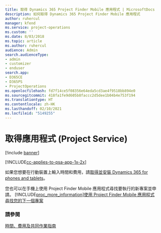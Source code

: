 ```yaml
---
title: 取得 Dynamics 365 Project Finder Mobile 應用程式 | MicrosoftDocs
description: 如何取得 Dynamics 365 Project Finder Mobile 應用程式
author: ruhercul
manager: kfend
ms.service: project-operations
ms.custom: ''
ms.date: 8/03/2018
ms.topic: article
ms.author: ruhercul
audience: Admin
search.audienceType:
- admin
- customizer
- enduser
search.app:
- D365CE
- D365PS
- ProjectOperations
ms.openlocfilehash: fd7f14ce5f08356e64eda5cd3ae4f9518bb894e0
ms.sourcegitcommit: 418fa1fe9d605b8faccc2d5dee1b04b4e753f194
ms.translationtype: HT
ms.contentlocale: zh-HK
ms.lasthandoff: 02/10/2021
ms.locfileid: "5149255"
---
```

# <a name="get-the-apps-project-service"></a>取得應用程式 (Project Service)

[!include [banner](../includes/psa-now-project-operations.md)]

[!INCLUDE[cc-applies-to-psa-app-1x-2x](../includes/cc-applies-to-psa-app-1x-2x.md)]

如果您想要在行動裝置上輸入時間和費用，請[取得並安裝 Dynamics 365 for phones and tablets](https://docs.microsoft.com/dynamics365/mobile-app/dynamics-365-phones-tablets-users-guide)。  
  
 您也可以在手機上使用 Project Finder Mobile 應用程式尋找要執行的新專案並申請。 [!INCLUDE[proc_more_information](../includes/proc-more-information.md)][使用 Project Finder Mobile 應用程式尋找您的下一個專案](../psa/find-next-project-finder-mobile-app.md) 
  
### <a name="see-also"></a>請參閱  
 [時間、費用及共同作業指南](../psa/time-expense-collaboration-guide.md)
